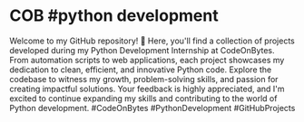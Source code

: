 # COB #python development
 Welcome to my GitHub repository! 🚀 Here, you'll find a collection of projects developed during my Python Development Internship at CodeOnBytes. From automation scripts to web applications, each project showcases my dedication to clean, efficient, and innovative Python code. Explore the codebase to witness my growth, problem-solving skills, and passion for creating impactful solutions. Your feedback is highly appreciated, and I'm excited to continue expanding my skills and contributing to the world of Python development. #CodeOnBytes #PythonDevelopment #GitHubProjects

